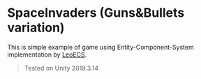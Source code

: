 # SpaceInvaders (Guns&Bullets variation) 
This is simple example of game using Entity-Component-System implementation by [LeoECS](https://github.com/Leopotam/ecs).

> Tested on Unity 2019.3.14
